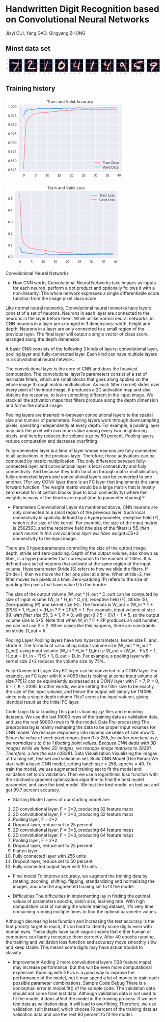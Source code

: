# Handwritten Digit Recognition based on Convolutional Neural Networks

Jiayi CUI,
Yang GAO,
Qingyang ZHONG

## Minst data set
![image](figs/test_set_images.png)

## Training history

![image](figs/Train_Valid_Accuracy.png)

![image](figs/Train_Valid_Loss.png)

Convolutional Neural Networks

+ How CNN works
Convolutional Neural Networks take images as inputs for each neuron, perform a dot product and optionally follows it with a non-linearity. The whole network expresses a single differentiable score function from the image pixel class score.

Like normal neural networks, Convolutional neural networks have layers consist of a set of neurons. Neurons in each layer are connected to the neurons in the layer before them. While unlike normal neural networks, in CNN neurons in a layer are arranged in 3 dimensions: width, height and depth. Neurons in a layer are only connected to a small region of the previous layer. The final layer will output a single vector of class score, arranged along the depth dimension.

A basic CNN consists of the following 3 kinds of layers: convolutional layer, pooling layer and fully-connected layer. Each kind can have multiple layers in a convolutional neural network.

The convolutional layer is the core of CNN and does the heaviest computation. The convolutional layer?s parameters consist of a set of learnable filters, which are small blocks that goes along applied on the whole image through matrix multiplication. As each filter (kernel) slides over every pixel of the input image, it produces a 2D activation map and also obtains the response, to learn something different in the input image. We stack all the activation maps that filters produce along the depth dimension and forms the output image.

Pooling layers are inserted in-between convolutional layers to the spatial size and number of parameters. Pooling layers work through downsampling pixels, operating independently at every depth. For example, a pooling layer may pick the pixel with maximum value among every two neighboring pixels, and hereby reduces the volume size by 50 percent. Pooling layers reduce computation and decrease overfitting.

Fully-connected layer is a kind of layer whose neurons are fully connected to all activations in the previous layer. Therefore, those activations can be computed by matrix multiplication. The only difference between fully-connected layer and convolutional layer is local connectivity and fully connectivity. And because they both function through matrix multiplication, fully-connected layers and convolutional layers can be converted to one another. ?For any CONV layer there is an FC layer that implements the same forward function. The weight matrix would be a large matrix that is mostly zero except for at certain blocks (due to local connectivity) where the weights in many of the blocks are equal (due to parameter sharing).?

+ Parameters
Convolutional Layer
As mentioned above, CNN neurons are only connected to a small region of the previous layer. Such local connectivity is spatially defined by a hyperparameter, receptive field (F), which is the size of the kernel. For example, the size of the input matrix is 256*256*3, and the receptive field (the size of the filter) is 5*5, then each neuron in this convolutional layer will have weight=5*5*3 connectivity to the input image.

There are 3 hyperparameters controlling the size of the output image: depth, stride and zero-padding. Depth of the output volume, also known as fiber, is a hyperparameter that corresponds to the number of filters. It is defined as a set of neurons that activate at the same region of the input volume. Hyperparameter Stride (S) refers to how we slide the filters. If Stride=1, then we move the filter one pixel at a time. When stride=2, the filter moves two pixels at a time. Zero-padding (P) refers to the size of padding the pixels that have value 0 to the border.

The size of the output volume (W_out * H_out * D_out) can be computed by size of input volume (W_in * H_in * D_in), receptive field (F), Stride (S), Zero-padding (P) and kernel size (K). The formula is W_out = (W_in ? F + 2P)/S + 1, H_out = (H_in ? F + 2P)/S + 1. For example, input volume of size 9*9, with filter size 5*5, S = 1, P = 0, will get (9 ? 5 + 0)/1 + 1 = 5, so the output volume size is 5*5. Note that when W_in ? F + 2P produces an odd number, we can not use S = 2. When cases like this happens, there are constraints on stride. D_out = K.

Pooling Layer
Pooling layers have two hyperparameters, kernel size F, and stride S. The formula of calculating output volume size (W_out * H_out * D_out) using input volume (W_in * H_in * D_in) is:
W_out = (W_in - F)/S + 1, H_out = (H_in - F)/S + 1, D_out = D_in.
For example, a pooling layer with kernel size 2*2 reduces the volume size by 75%.

Fully-Connected Layer
Any FC layer can be converted to a CONV layer. For example, an FC layer with K = 4096 that is looking at some input volume of size 7*7*512 can be equivalently expressed as a CONV layer with F = 7, P = 0, S = 1, K = 2096. In other words, we are setting the filter size to be exactly the size of the input volume, and hence the output will simply be 1*1*4096 since only a single depth column ?fits? across the input volume, giving identical result as the initial FC layer.

Code Logic
Data Loading
This part is loading .gz files and encoding datasets. We use the last 10000 rows of the training data as validation data, and use the rest 50000 rows to fit the model.
Data Pre-processing
The preprocessing is mainly reshaping the data to be proper input volumes for CNN model. We reshape response y into dummy variables of size nrow*10. Since the value of each pixel ranges from 0 to 255, for better practical use, we normalize x to 0 to 1 floating point values. Because CNN deals with 3D images while we have 2D images, we reshape image matrixes to 28*28*1. Therefore, x has the size n*28*28*1.
Data Visualization
Visualizing the images of training set, test set and validation set.
Build CNN Model (Use Keras)
We start with a basic CNN model, setting batch size = 256, epochs = 40. To train the model, we use augmented training set to fit the model and validation set to do validation. Then we use a logarithmic loss function with the stochastic gradient optimization algorithm to find the best model parameter, and save the best model. We test the best model on test set and get 99.7 percent accuracy.



+ Starting Model
Layers of our starting model are:
1.	2D convolutional layer, F = 3*3, producing 32 feature maps
2.	2D convolutional layer, F = 3*3, producing 32 feature maps
3.	Pooling layer, F = 2*2
4.	Dropout layer, reduce set to 25 percent
5.	2D convolutional layer, F = 3*3, producing 64 feature maps
6.	2D convolutional layer, F = 3*3, producing 64 feature maps
7.	Pooling layer, F = 2*2
8.	Dropout layer, reduce set to 25 percent
9.	Flatten layer
10.	Fully connected layer with 256 units
11.	Dropout layer, reduce set to 50 percent
12.	Fully connected output layer with 10 units


+ Final model
To improve accuracy, we augment the training data by rotating, zooming, shifting, flipping, standardizing and normalizing the images, and use the augmented training set to fit the model.

+ Difficulties
The difficulties in implementing lay in finding the optimal values of parameters epochs, batch size, learning rate. With high computation cost of running the whole training dataset, it?s very time consuming running multiple times to find the optimal parameter values.

Although decreasing loss function and increasing the test accuracy is the first priority target to reach, it's so hard to identify some digits even with human eyes. These digits have such vague shapes that either human or computers can hardly recognize them correctly. After 40 epochs running, the training and validation loss function and accuracy move smoothly slow and keep stable. This means some digits may have actual trouble to classify.

+ Improvement
Adding 2 more convolutional layers (128 feature maps) may increase performance, but this will be even more computational expensive. Running with GPUs is a good way to improve the performance of the model, but it may spend a lot of money to train each possible parameter combinations.
Sample Code Debug
There is a conceptual error in model.fit() of the sample code. The validation data should not come from test data. Although validation data is not used to fit the model, it does affect the model in the training process. If we use test data as validation data, it will lead to overfitting. Therefore, we use validation_split instead, which choose 10 percent of the training data as validation data and use the rest 90 percent to fit the model.

